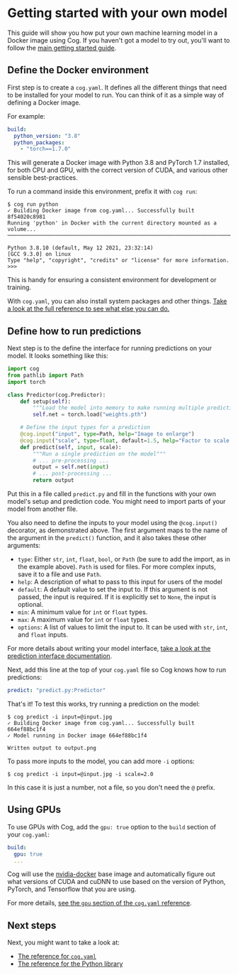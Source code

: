 # Getting started with your own model

This guide will show you how put your own machine learning model in a Docker image using Cog. If you haven't got a model to try out, you'll want to follow the [main getting started guide](getting-started.md).

## Define the Docker environment

First step is to create a `cog.yaml`. It defines all the different things that need to be installed for your model to run. You can think of it as a simple way of defining a Docker image.

For example:

```yaml
build:
  python_version: "3.8"
  python_packages:
    - "torch==1.7.0"
```

This will generate a Docker image with Python 3.8 and PyTorch 1.7 installed, for both CPU and GPU, with the correct version of CUDA, and various other sensible best-practices.

To run a command inside this environment, prefix it with `cog run`:

```
$ cog run python
✓ Building Docker image from cog.yaml... Successfully built 8f54020c8981
Running 'python' in Docker with the current directory mounted as a volume...
────────────────────────────────────────────────────────────────────────────────────────

Python 3.8.10 (default, May 12 2021, 23:32:14)
[GCC 9.3.0] on linux
Type "help", "copyright", "credits" or "license" for more information.
>>>
```

This is handy for ensuring a consistent environment for development or training.

With `cog.yaml`, you can also install system packages and other things. [Take a look at the full reference to see what else you can do.](yaml.md)

## Define how to run predictions

Next step is to the define the interface for running predictions on your model. It looks something like this:

```python
import cog
from pathlib import Path
import torch

class Predictor(cog.Predictor):
    def setup(self):
        """Load the model into memory to make running multiple predictions efficient"""
        self.net = torch.load("weights.pth")

    # Define the input types for a prediction
    @cog.input("input", type=Path, help="Image to enlarge")
    @cog.input("scale", type=float, default=1.5, help="Factor to scale image by")
    def predict(self, input, scale):
        """Run a single prediction on the model"""
        # ... pre-processing ...
        output = self.net(input)
        # ... post-processing ...
        return output
```

Put this in a file called `predict.py` and fill in the functions with your own model's setup and prediction code. You might need to import parts of your model from another file.

You also need to define the inputs to your model using the `@cog.input()` decorator, as demonstrated above. The first argument maps to the name of the argument in the `predict()` function, and it also takes these other arguments:

- `type`: Either `str`, `int`, `float`, `bool`, or `Path` (be sure to add the import, as in the example above). `Path` is used for files. For more complex inputs, save it to a file and use `Path`.
- `help`: A description of what to pass to this input for users of the model
- `default`: A default value to set the input to. If this argument is not passed, the input is required. If it is explicitly set to `None`, the input is optional.
- `min`: A minimum value for `int` or `float` types.
- `max`: A maximum value for `int` or `float` types.
- `options`: A list of values to limit the input to. It can be used with `str`, `int`, and `float` inputs.

For more details about writing your model interface, [take a look at the prediction interface documentation](python.md).

Next, add this line at the top of your `cog.yaml` file so Cog knows how to run predictions:

```yaml
predict: "predict.py:Predictor"
```

That's it! To test this works, try running a prediction on the model:

```
$ cog predict -i input=@input.jpg
✓ Building Docker image from cog.yaml... Successfully built 664ef88bc1f4
✓ Model running in Docker image 664ef88bc1f4

Written output to output.png
```

To pass more inputs to the model, you can add more `-i` options:

```
$ cog predict -i input=@input.jpg -i scale=2.0
```

In this case it is just a number, not a file, so you don't need the `@` prefix.

## Using GPUs

To use GPUs with Cog, add the `gpu: true` option to the `build` section of your `cog.yaml`:

```yaml
build:
  gpu: true
  ...
```

Cog will use the [nvidia-docker](https://github.com/NVIDIA/nvidia-docker) base image and automatically figure out what versions of CUDA and cuDNN to use based on the version of Python, PyTorch, and Tensorflow that you are using.

For more details, [see the `gpu` section of the `cog.yaml` reference](yaml.md#gpu).

## Next steps

Next, you might want to take a look at:

- [The reference for `cog.yaml`](docs/yaml.md)
- [The reference for the Python library](docs/python.md)
